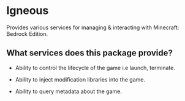 # Igneous
Provides various services for managing & interacting with Minecraft: Bedrock Edition.

## What services does this package provide?
- Ability to control the lifecycle of the game i.e launch, terminate.

- Ability to inject modification libraries into the game.

- Ability to query metadata about the game.